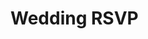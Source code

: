 # Wedding RSVP

<!-- To do -->
<!-- center button -->
<!-- center secondary sponser -->
<!-- slower confetti -->
<!-- We can’t wait to celebrate with you! Kindly respond by [insert RSVP deadline].

Your Name(s):
▢ ______________________________________

Will you be attending?
▢ Yes, can’t wait!
▢ Sadly can’t make it

Number of guest(s) attending:
▢ __________

Any dietary restrictions or allergies?
▢ ______________________________________

Song you’ll dance to if we play it: 🎶
▢ ______________________________________

Message for the couple (optional):
▢ ______________________________________

 -->